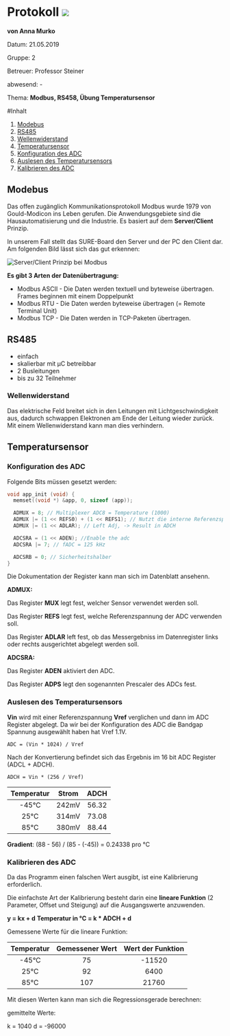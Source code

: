 # Protokoll ![](https://www.koerbler.com/neuigkeiten/wp-content/uploads/2013/03/htl-kaindorf.jpg)  

**von Anna Murko**  

Datum: 21.05.2019  

Gruppe: 2  

Betreuer: Professor Steiner  

abwesend: -  

  

Thema: **Modbus, RS458, Übung Temperatursensor** 

 

#Inhalt
1.  [Modebus]()
1.  [RS485]()
  1.  [Wellenwiderstand]()
1.  [Temperatursensor]()
  1.  [Konfiguration des ADC]()
  1.  [Auslesen des Temperatursensors]()
  1.  [Kalibrieren des ADC]()
  
 
 ## Modebus
 Das offen zugänglich Kommunikationsprotokoll Modbus wurde 1979 von Gould-Modicon ins Leben gerufen. Die Anwendungsgebiete sind die Hausautomatisierung und die Industrie. Es basiert auf dem **Server/Client** Prinzip. 

In unserem Fall stellt das SURE-Board den Server und der PC den Client dar. Am folgenden Bild lässt sich das gut erkennen:

![Server/Client Prinzip bei Modbus](https://github.com/HTLMechatronics/m14-la1-sx/blob/rufflm14/rufflm14/ModbusServerClient.png)

**Es gibt 3 Arten der Datenübertragung:**

* Modbus ASCII - Die Daten werden textuell und byteweise übertragen. Frames beginnen mit einem Doppelpunkt
* Modbus RTU - Die Daten werden byteweise übertragen (= Remote Terminal Unit)
* Modbus TCP - Die Daten werden in TCP-Paketen übertragen. 

 
 ## RS485
- einfach  
- skalierbar mit µC betreibbar  
- 2 Busleitungen  
- bis zu 32 Teilnehmer  

### Wellenwiderstand
Das elektrische Feld breitet sich in den Leitungen mit Lichtgeschwindigkeit aus, dadurch schwappen Elektronen am Ende der Leitung wieder zurück. Mit einem Wellenwiderstand kann man dies verhindern.


## Temperatursensor  
  
### Konfiguration des ADC

Folgende Bits müssen gesetzt werden:

```c
void app_init (void) {
  memset((void *) &app, 0, sizeof (app));

  ADMUX = 8; // Multiplexer ADC8 = Temperature (1000)
  ADMUX |= (1 << REFS0) + (1 << REFS1); // Nutzt die interne Referenzspannung VRef = 1.1V
  ADMUX |= (1 << ADLAR); // Left Adj, -> Result in ADCH

  ADCSRA = (1 << ADEN); //Enable the adc
  ADCSRA |= 7; // fADC = 125 kHz

  ADCSRB = 0; // Sicherheitshalber
}
```

Die Dokumentation der Register kann man sich im Datenblatt ansehenn.

**ADMUX:**

Das Register **MUX** legt fest, welcher Sensor verwendet werden soll.

Das Register **REFS** legt fest, welche Referenzspannung der ADC
verwenden soll. 

Das Register **ADLAR** left fest, ob das Messergebniss im Datenregister
links oder rechts ausgerichtet abgelegt werden soll. 

**ADCSRA:**

Das Register **ADEN** aktiviert den ADC.

Das Register **ADPS** legt den sogenannten Prescaler des ADCs fest.


### Auslesen des Temperatursensors

**Vin** wird mit einer Referenzspannung **Vref** verglichen und dann im ADC Register abgelegt.
Da wir bei der Konfiguration des ADC die Bandgap Spannung ausgewählt haben hat Vref 1.1V.
  
`ADC = (Vin * 1024) / Vref`

Nach der Konvertierung befindet sich das Ergebnis im 16 bit ADC Register (ADCL + ADCH).

`ADCH = Vin * (256 / Vref)`

|    Temperatur   |    Strom    |    ADCH    |
|:-----------:|:-----------:|:-----------:|
| -45°C | 242mV | 56.32 |
|25°C | 314mV | 73.08 |
|85°C |380mV | 88.44 |

**Gradient**: (88 - 56) / (85 - (-45)) = 0.24338 pro °C


### Kalibrieren des ADC

Da das Programm einen falschen Wert ausgibt, ist eine Kalibrierung erforderlich.

Die einfachste Art der Kalibrierung besteht darin eine **lineare Funktion** (2 Parameter, Offset und Steigung) auf die Ausgangswerte anzuwenden.

**y = kx + d**
**Temperatur in °C = k * ADCH + d**

Gemessene Werte für die lineare Funktion:

|    Temperatur   |    Gemessener Wert    |    Wert der Funktion     |
|:-----------:|:-----------:|:-----------:|
| -45°C | 75 | -11520 |
|25°C | 92 | 6400 |
|85°C |107 | 21760 |


Mit diesen Werten kann man sich die Regressionsgerade berechnen:

gemittelte Werte:

k = 1040
d = -96000

  
